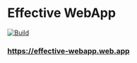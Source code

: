 # Effective WebApp
[![Build](https://github.com/zatsepinvl/effective-webapp/actions/workflows/build.yml/badge.svg)](https://github.com/zatsepinvl/effective-webapp/actions/workflows/build.yml)
### https://effective-webapp.web.app
